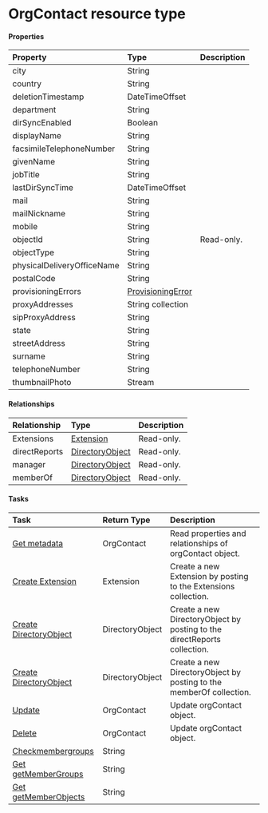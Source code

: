 # OrgContact resource type



#### Properties
| Property	   | Type	|Description|
|:---------------|:--------|:----------|
|city|String||
|country|String||
|deletionTimestamp|DateTimeOffset||
|department|String||
|dirSyncEnabled|Boolean||
|displayName|String||
|facsimileTelephoneNumber|String||
|givenName|String||
|jobTitle|String||
|lastDirSyncTime|DateTimeOffset||
|mail|String||
|mailNickname|String||
|mobile|String||
|objectId|String| Read-only.|
|objectType|String||
|physicalDeliveryOfficeName|String||
|postalCode|String||
|provisioningErrors|[ProvisioningError](provisioningerror.md)||
|proxyAddresses|String collection||
|sipProxyAddress|String||
|state|String||
|streetAddress|String||
|surname|String||
|telephoneNumber|String||
|thumbnailPhoto|Stream||

#### Relationships
| Relationship | Type	|Description|
|:---------------|:--------|:----------|
|Extensions|[Extension](extension.md)| Read-only.|
|directReports|[DirectoryObject](directoryobject.md)| Read-only.|
|manager|[DirectoryObject](directoryobject.md)| Read-only.|
|memberOf|[DirectoryObject](directoryobject.md)| Read-only.|

#### Tasks

| Task		   | Return Type	|Description|
|:---------------|:--------|:----------|
|[Get metadata](../api/orgcontact_get.md) | OrgContact |Read properties and relationships of orgContact object.|
|[Create Extension]((../api/orgcontact_post_extensions.md)) |Extension| Create a new Extension by posting to the Extensions collection.|
|[Create DirectoryObject]((../api/orgcontact_post_directreports.md)) |DirectoryObject| Create a new DirectoryObject by posting to the directReports collection.|
|[Create DirectoryObject]((../api/orgcontact_post_memberof.md)) |DirectoryObject| Create a new DirectoryObject by posting to the memberOf collection.|
|[Update](../api/orgcontact_update.md) | OrgContact	|Update orgContact object. |
|[Delete](../api/orgcontact_delete.md) | OrgContact	|Update orgContact object. |
|[Checkmembergroups](../api/orgcontact_checkmembergroups.md)|String||
|[Get getMemberGroups](../api/orgcontact_getmembergroups.md)|String||
|[Get getMemberObjects](../api/orgcontact_getmemberobjects.md)|String||
